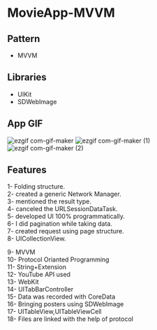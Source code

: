 # MovieApp-MVVM

## Pattern
- MVVM <br>

## Libraries
- UIKit <br/>
- SDWebImage <br/>


## App GIF
![ezgif com-gif-maker](https://user-images.githubusercontent.com/113445110/202034404-ba4e5004-2d49-41fd-8141-f35910f2dcff.gif)
![ezgif com-gif-maker (1)](https://user-images.githubusercontent.com/113445110/202034570-880a7dfa-01f7-46e5-b6a2-531e41f87ed2.gif)
![ezgif com-gif-maker (2)](https://user-images.githubusercontent.com/113445110/202034729-130bb8a1-9126-43e4-b315-c63239aabb78.gif)


## Features

1- Folding structure. <br/>
2- created a generic Network Manager. <br/>
3- mentioned the result type. <br/>
4- canceled the URLSessionDataTask. <br/>
5- developed UI 100% programmatically. <br/>
6- I did pagination while taking data. <br/>
7- created request using page structure. <br/>
8- UICollectionView. <br/>

9- MVVM <br/>
10- Protocol Orianted Programming <br/>
11- String+Extension <br/>
12- YouTube API used <br/>
13- WebKit <br/>
14- UITabBarController <br/>
15- Data was recorded with CoreData <br/>
16- Bringing posters using SDWebImage <br/>
17- UITableView,UITableViewCell  <br/>
18- Files are linked with the help of protocol 

